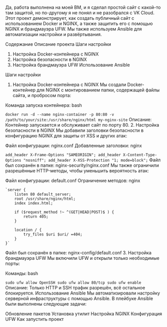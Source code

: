 Да, работа выполнена на моей ВМ, и я сделал простой сайт с какой-то там защитой, но по-другому я не понял и не разобрался с VK Cloud. Этот проект демонстрирует, как создать публичный сайт с использованием Docker и NGINX, а также защитить его с помощью NGINX и брандмауэра UFW. Мы также используем Ansible для автоматизации настройки и развёртывания. 

Содержание
Описание проекта
Шаги настройки
1. Настройка Docker-контейнера с NGINX
2. Настройка безопасности в NGINX
3. Настройка брандмауэра UFW
Использование Ansible

Шаги настройки
1. Настройка Docker-контейнера с NGINX
Мы создали Docker-контейнер для NGINX с монтированием папки, содержащей файлы сайта, и пробросом порта:

Команда запуска контейнера:
bash

`docker run -d --name nginx-container -p 80:80 -v /path/to/your/site:/usr/share/nginx/html my-nginx-site`
Описание: Контейнер запускается и обслуживает сайт по порту 80.
2. Настройка безопасности в NGINX
Мы добавили заголовки безопасности в конфигурацию NGINX для защиты от XSS и других атак:

Файл конфигурации: nginx.conf
Добавленные заголовки:
nginx

`add_header X-Frame-Options "SAMEORIGIN";
add_header X-Content-Type-Options "nosniff";
add_header X-XSS-Protection "1; mode=block";`
Файл был сохранён в папке: nginx-security/nginx.conf
Мы также ограничили разрешённые HTTP-методы, чтобы уменьшить вероятность атак:

Файл конфигурации: default.conf
Ограничение методов:
nginx

    `server {
        listen 80 default_server;
        root /usr/share/nginx/html;
        index index.html;
    
        if ($request_method !~ ^(GET|HEAD|POST)$ ) {
            return 405;
        }
        
        location / {
            try_files $uri $uri/ =404;
        }
    }`
Файл был сохранён в папке: nginx-config/default.conf
3. Настройка брандмауэра UFW
Мы включили UFW и открыли только необходимые порты:

Команды:
bash

`sudo ufw allow OpenSSH
sudo ufw allow 80/tcp
sudo ufw enable`
Описание: Только HTTP и SSH трафик разрешён, всё остальное блокируется.
Использование Ansible
Мы автоматизировали настройку серверной инфраструктуры с помощью Ansible. В плейбуке Ansible были выполнены следующие задачи:

Обновление пакетов
Установка утилит
Настройка NGINX
Конфигурация UFW
Как запустить проект

